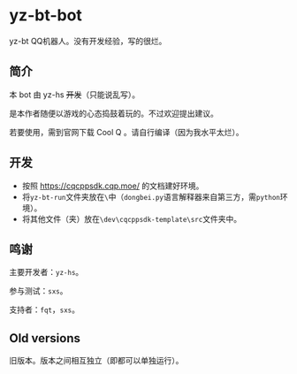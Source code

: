 # yz-bt-bot
yz-bt QQ机器人。没有开发经验，写的很烂。

## 简介

本 bot 由 yz-hs ~~开发~~（只能说乱写）。

是本作者随便以游戏的心态捣鼓着玩的。不过欢迎提出建议。

若要使用，需到官网下载 Cool Q 。请自行编译（因为我水平太烂）。

## 开发

- 按照 https://cqcppsdk.cqp.moe/ 的文档建好环境。
- 将`yz-bt-run`文件夹放在`\`中（`dongbei.py`语言解释器来自第三方，需`python`环境）。
- 将其他文件（夹）放在`\dev\cqcppsdk-template\src`文件夹中。

## 鸣谢

主要开发者：`yz-hs`。

参与测试：`sxs`。

支持者：`fqt`，`sxs`。

## Old versions

旧版本。版本之间相互独立（即都可以单独运行）。